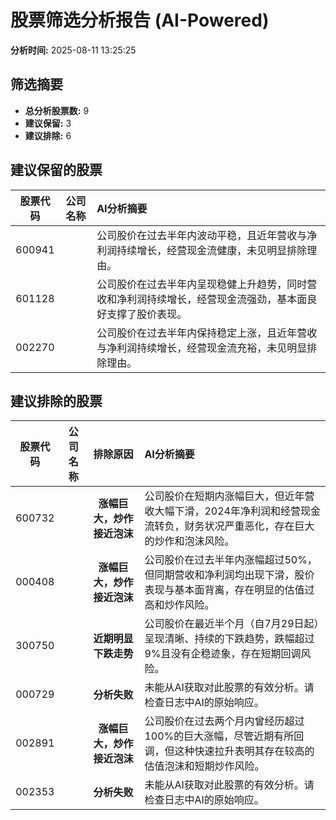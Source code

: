 # 股票筛选分析报告 (AI-Powered)

**分析时间:** 2025-08-11 13:25:25

## 筛选摘要

- **总分析股票数:** 9
- **建议保留:** 3
- **建议排除:** 6

## 建议保留的股票

| 股票代码 | 公司名称 | AI分析摘要 |
|:---:|:---:|:---|
| 600941 |  | 公司股价在过去半年内波动平稳，且近年营收与净利润持续增长，经营现金流健康，未见明显排除理由。 |
| 601128 |  | 公司股价在过去半年内呈现稳健上升趋势，同时营收和净利润持续增长，经营现金流强劲，基本面良好支撑了股价表现。 |
| 002270 |  | 公司股价在过去半年内保持稳定上涨，且近年营收与净利润持续增长，经营现金流充裕，未见明显排除理由。 |

## 建议排除的股票

| 股票代码 | 公司名称 | 排除原因 | AI分析摘要 |
|:---:|:---:|:---:|:---|
| 600732 |  | **涨幅巨大，炒作接近泡沫** | 公司股价在短期内涨幅巨大，但近年营收大幅下滑，2024年净利润和经营现金流转负，财务状况严重恶化，存在巨大的炒作和泡沫风险。 |
| 000408 |  | **涨幅巨大，炒作接近泡沫** | 公司股价在过去半年内涨幅超过50%，但同期营收和净利润均出现下滑，股价表现与基本面背离，存在明显的估值过高和炒作风险。 |
| 300750 |  | **近期明显下跌走势** | 公司股价在最近半个月（自7月29日起）呈现清晰、持续的下跌趋势，跌幅超过9%且没有企稳迹象，存在短期回调风险。 |
| 000729 |  | **分析失败** | 未能从AI获取对此股票的有效分析。请检查日志中AI的原始响应。 |
| 002891 |  | **涨幅巨大，炒作接近泡沫** | 公司股价在过去两个月内曾经历超过100%的巨大涨幅，尽管近期有所回调，但这种快速拉升表明其存在较高的估值泡沫和短期炒作风险。 |
| 002353 |  | **分析失败** | 未能从AI获取对此股票的有效分析。请检查日志中AI的原始响应。 |
